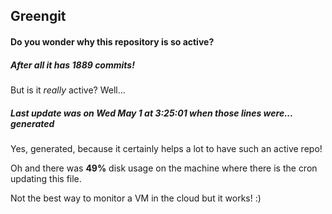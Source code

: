 ## Greengit

#### Do you wonder why this repository is so active?

##### After all it has 1889 commits!

But is it *really* active? Well...

##### Last update was on Wed May 1 at 3:25:01 when those lines were... generated

Yes, generated, because it certainly helps a lot to have such an active repo!

Oh and there was **49%** disk usage on the machine
where there is the cron updating this file.

Not the best way to monitor a VM in the cloud but it works! :)
